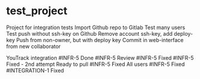 # test_project
Project for integration tests
Import Github repo to Gitlab
Test many users
Test push without ssh-key on Github
Remove account ssh-key, add deploy-key
Push from non-owner, but with deploy key
Commit in web-interface from new collaborator

YouTrack integration
#INFR-5 Done
#INFR-5 Review
#INFR-5 Fixed
#INFR-5 Fixed - 2nd attempt
Ready to pull #INFR-5 Fixed
All users #INFR-5 Fixed
#INTEGRATION-1 Fixed
